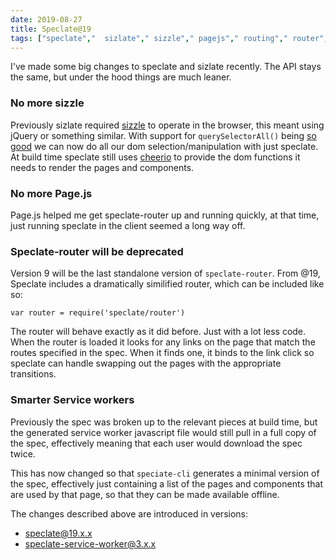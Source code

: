 ```yaml
---
date: 2019-08-27
title: Speclate@19
tags: ["speclate","  sizlate"," sizzle"," pagejs"," routing"," router"," offline","post", "web"]
---
```


I've made some big changes to speclate and sizlate recently. The API stays the same, but under the hood things are much leaner.

### No more sizzle

Previously sizlate required [sizzle](https://sizzlejs.com/) to operate in the browser, this meant using jQuery or something similar. With support for `querySelectorAll()` being [so good](https://caniuse.com/#feat=queryselector) we can now do all our dom selection/manipulation with just speclate. At build time speclate still uses [cheerio](https://cheerio.js.org/) to provide the dom functions it needs to render the pages and components.

### No more Page.js 
  
Page.js helped me get speclate-router up and running quickly, at that time, just running speclate in the client seemed a long way off. 

### Speclate-router will be  deprecated 

Version 9 will be the last standalone version of `speclate-router`. From @19, Speclate includes a dramatically similified router, which can be included like so: 

```
var router = require('speclate/router')
```

The router will behave exactly as it did before. Just with a lot less code. When the router is loaded it looks for any links on the page that match the routes specified in the spec. When it finds one, it binds to the link click so speclate  can handle swapping out the pages with the appropriate transitions. 


### Smarter Service workers 

Previously the spec was broken up to the relevant pieces at build time, but the generated service worker javascript file would still pull in a full copy of the spec, effectively meaning that each user would download the spec twice. 

This has now changed so that `speciate-cli` generates a minimal version of the spec, effectively just containing a list of the pages and components that are used by that page, so that they can be made available offline. 


The changes described above are introduced in versions: 

* speclate@19.x.x
* speclate-service-worker@3.x.x
        